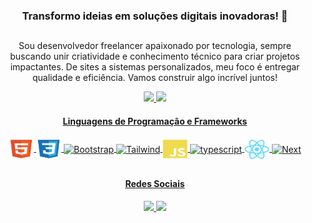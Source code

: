 <h3 align="center">Transformo ideias em soluções digitais inovadoras! 🚀</h3> 

##

<p align="center">
Sou desenvolvedor freelancer apaixonado por tecnologia, sempre buscando unir criatividade e conhecimento técnico para criar projetos impactantes. De sites a sistemas personalizados, meu foco é entregar qualidade e eficiência. Vamos construir algo incrível juntos! </p>
 <div align="center">
  <a href="https://github.com/MatheusZamo">
  <img height="165em" src="https://github-readme-stats.vercel.app/api?username=MatheusZamo&show_icons=true&theme=dark&include_all_commits=true&count_private=true"/>
  <img height="165em" src="https://github-readme-stats.vercel.app/api/top-langs/?username=MatheusZamo&layout=compact&langs_count=7&theme=dark"/>
</div>
  <div align="center" style="display: inline_block">
    <h4>Linguagens de Programação e Frameworks</h4>
    <img align="center" alt="HTML" height="30" width="40" src="https://raw.githubusercontent.com/devicons/devicon/master/icons/html5/html5-original.svg">
    <img align="center" alt="CSS" height="30" width="40" src="https://raw.githubusercontent.com/devicons/devicon/master/icons/css3/css3-original.svg">
    <img align="center" alt="Bootstrap" height="35" width="40" src="https://cdn.jsdelivr.net/gh/devicons/devicon@latest/icons/bootstrap/bootstrap-original.svg" />
    <img align="center" alt="Tailwind" height="35" width="40" src="https://cdn.jsdelivr.net/gh/devicons/devicon@latest/icons/tailwindcss/tailwindcss-original.svg" />
    <img align="center" alt="Js" height="30" width="40" src="https://raw.githubusercontent.com/devicons/devicon/master/icons/javascript/javascript-plain.svg">
    <img align="center" alt="typescript"height="30" width="40" src="https://cdn.jsdelivr.net/gh/devicons/devicon@latest/icons/typescript/typescript-original.svg" />
    <img align="center" alt="React" height="35" width="40" src="https://raw.githubusercontent.com/devicons/devicon/master/icons/react/react-original.svg">
    <img align="center" alt="Next" height="35" width="40" src="https://cdn.jsdelivr.net/gh/devicons/devicon@latest/icons/nextjs/nextjs-original.svg" />
  </div>
   
 ##
 
<div align="center"> 
 <h4>Redes Sociais</h4>
  <a href="https://www.linkedin.com/in/matheuszamo/" target="_blank">
   <img src="https://img.shields.io/badge/-LinkedIn-%230077B5?style=for-the-badge&logo=linkedin&logoColor=white">
  </a> 
 <a href="https://www.instagram.com/matheus.zamo/" target="_blank">
  <img src="https://img.shields.io/badge/-Instagram-E4405F?style=for-the-badge&amp;logo=instagram&amp;logoColor=white">
 </a> 
</div>
